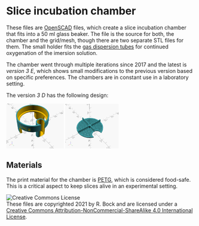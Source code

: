 # Slice incubation chamber
These files are [OpenSCAD](http://openscad.org/) files, which create a slice incubation chamber that fits into a 50 ml glass beaker. The file is the source for both, the chamber and the grid/mesh, though there are two separate STL files for them. The small holder fits the [gas dispersion tubes](https://www.fishersci.com/shop/products/pyrex-gas-dispersion-tubes-with-fritted-cylinders-2/11138B) 
for continued oxygenation of the imersion solution.

The chamber went through multiple iterations since 2017 and the latest is *version 3 E*, 
which shows small modifications to the previous version based on specific preferences. The chambers are in constant use in a laboratory setting. 

The version *3 D* has the following design: 

<img src="./images/incubator_v3d_chamber.png" alt="incubation chamber" style="zoom:15%;" />   <img src="./images/incubator_v3d_grid.png" alt="slice incubation grid" style="zoom:14%;" />

## Materials

The print material for the chamber is [PETG](https://www.acmeplastics.com/what-is-petg), which is considered food-safe. This is a critical aspect to keep slices alive in an experimental setting.

![Creative Commons License](https://i.creativecommons.org/l/by-nc-sa/4.0/88x31.png) <br />
These files are copyrighted 2021 by R. Bock and are licensed under a [Creative Commons Attribution-NonCommercial-ShareAlike 4.0 International License](http://creativecommons.org/licenses/by-nc-sa/4.0/).

